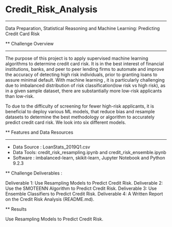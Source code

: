 # Credit_Risk_Analysis

_______________________________________________________________________________________________________________________________________

Data Preparation, Statistical Reasoning and Machine Learning: Predicting Credit Card Risk

** Challenge Overview 
_______________________________________________________________________________________________________________________________________

The purpose of this project is to apply supervised machine learning algorithms to determine credit card risk. It is in the best interest of financial institutions, banks, and peer to peer lending firms to automate and improve the accuracy of detecting high risk individuals, prior to granting loans to assure minimal default. 
With machine learning , it is particularly challenging due to imbalanced distribution of risk classification(low risk vs high risk), as in a given sample dataset, there are substantially more low-risk applicants than low-risk.

To due to the difficulty of screening for fewer high-risk applicants, it is beneficial to deploy various ML models, that reduce bias and resample datasets to determine the best methodology or algorithm to accurately predict credit card risk. We look into six different models. 

** Features and Data Resources 
________________________________________________________________________________________________________________________________________

- Data Source : LoanStats_2019Q1.csv
- Data Tools: credit_risk_resampling.ipynb and credit_risk_ensemble.ipynb
- Software : imbalanced-learn, skikit-learn, Jupyter Notebook and Python 9.2.3

** Challenge Deliverables : 

Deliverable 1: Use Resampling Models to Predict Credit Risk.
Deliverable 2: Use the SMOTEENN Algorithm to Predict Credit Risk.
Deliverable 3: Use Ensemble Classifiers to Predict Credit Risk.
Deliverable 4: A Written Report on the Credit Risk Analysis (README.md).

** Results

Use Resampling Models to Predict Credit Risk.
